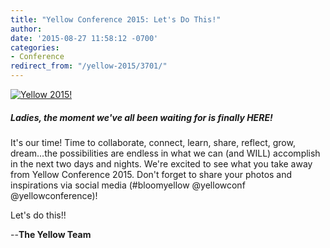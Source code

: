 ```yaml
---
title: "Yellow Conference 2015: Let's Do This!"
author:
date: '2015-08-27 11:58:12 -0700'
categories:
- Conference
redirect_from: "/yellow-2015/3701/"
---
```


[![Yellow 2015!](http://yellowconference.com/wp-content/uploads/2015/08/its-happening_blog.png)](http://yellowconference.com/wp-content/uploads/2015/08/its-happening_blog.png)

##### Ladies, the moment we've all been waiting for is finally HERE!

It's our time! Time to collaborate, connect, learn, share, reflect, grow, dream...the possibilities are endless in what we can (and WILL) accomplish in the next two days and nights. We're excited to see what you take away from Yellow Conference 2015\. Don't forget to share your photos and inspirations via social media (#bloomyellow @yellowconf @yellowconference)!

Let's do this!!

--**The Yellow Team**
